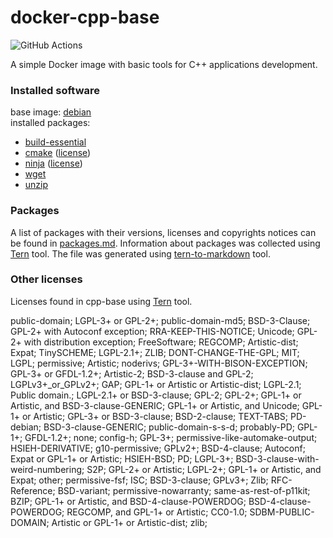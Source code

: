 # docker-cpp-base
![GitHub Actions](https://github.com/kost13/docker-cpp-base/workflows/docker-cpp-base-ci/badge.svg)

A simple Docker image with basic tools for C++ applications development.

### Installed software
base image: [debian](https://hub.docker.com/_/debian)  
installed packages:  
- [build-essential](https://packages.debian.org/buster/build-essential)  
- [cmake](https://cmake.org/) ([license](https://gitlab.kitware.com/cmake/cmake/raw/master/Copyright.txt))  
- [ninja](https://ninja-build.org/) ([license](https://github.com/ninja-build/ninja/blob/master/COPYING))  
- [wget](https://www.gnu.org/software/wget/)  
- [unzip](https://packages.debian.org/stretch/unzip)  


### Packages
A list of packages with their versions, licenses and copyrights notices can be found in [packages.md](packages.md). Information about packages was collected using [Tern](https://github.com/tern-tools/tern) tool. The file was generated using [tern-to-markdown](https://github.com/kost13/tern-to-markdown) tool.


### Other licenses
Licenses found in cpp-base using [Tern](https://github.com/tern-tools/tern) tool.

public-domain; LGPL-3+ or GPL-2+; public-domain-md5; BSD-3-Clause; GPL-2+ with Autoconf exception; RRA-KEEP-THIS-NOTICE; Unicode; GPL-2+ with distribution exception; FreeSoftware; REGCOMP; Artistic-dist; Expat; TinySCHEME; LGPL-2.1+; ZLIB; DONT-CHANGE-THE-GPL; MIT; LGPL; permissive; Artistic; noderivs; GPL-3+-WITH-BISON-EXCEPTION; GPL-3+ or GFDL-1.2+; Artistic-2; BSD-3-clause and GPL-2; LGPLv3+_or_GPLv2+; GAP; GPL-1+ or Artistic or Artistic-dist; LGPL-2.1; Public domain.; LGPL-2.1+ or BSD-3-clause; GPL-2; GPL-2+; GPL-1+ or Artistic, and BSD-3-clause-GENERIC; GPL-1+ or Artistic, and Unicode; GPL-1+ or Artistic; GPL-3+ or BSD-3-clause; BSD-2-clause; TEXT-TABS; PD-debian; BSD-3-clause-GENERIC; public-domain-s-s-d; probably-PD; GPL-1+; GFDL-1.2+; none; config-h; GPL-3+; permissive-like-automake-output; HSIEH-DERIVATIVE; g10-permissive; GPLv2+; BSD-4-clause; Autoconf; Expat or GPL-1+ or Artistic; HSIEH-BSD; PD; LGPL-3+; BSD-3-clause-with-weird-numbering; S2P; GPL-2+ or Artistic; LGPL-2+; GPL-1+ or Artistic, and Expat; other; permissive-fsf; ISC; BSD-3-clause; GPLv3+; Zlib; RFC-Reference; BSD-variant; permissive-nowarranty; same-as-rest-of-p11kit; BZIP; GPL-1+ or Artistic, and BSD-4-clause-POWERDOG; BSD-4-clause-POWERDOG; REGCOMP, and GPL-1+ or Artistic; CC0-1.0; SDBM-PUBLIC-DOMAIN; Artistic or GPL-1+ or Artistic-dist; zlib; 